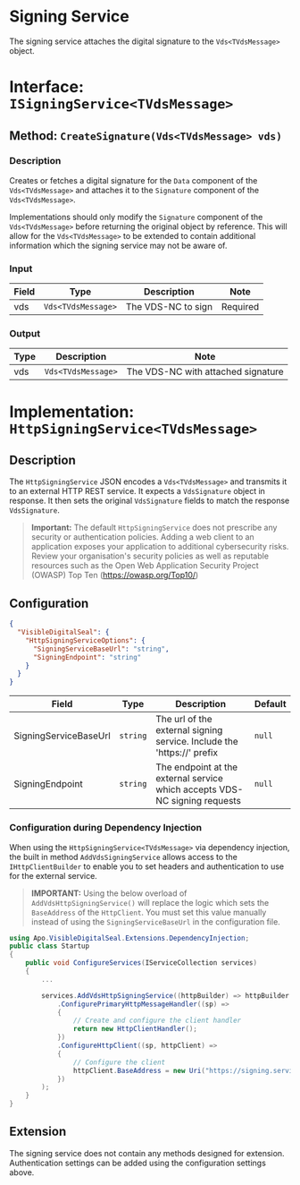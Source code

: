 
Signing Service
===

The signing service attaches the digital signature to the `Vds<TVdsMessage>` object.

# Interface: `ISigningService<TVdsMessage>`


## Method: `CreateSignature(Vds<TVdsMessage> vds)`

### Description

Creates or fetches a digital signature for the `Data` component of the `Vds<TVdsMessage>` and attaches it to the `Signature` component of the `Vds<TVdsMessage>`.

Implementations should only modify the `Signature` component of the `Vds<TVdsMessage>` before returning the original object by reference. This will allow for the `Vds<TVdsMessage>` to be extended to contain additional information which the signing service may not be aware of.

### Input

| Field | Type | Description | Note |
| --- | --- | --- | --- |
| vds | `Vds<TVdsMessage>` | The VDS-NC to sign | Required |

### Output

Type | Description | Note |
| --- | --- | --- |
| vds | `Vds<TVdsMessage>` | The VDS-NC with attached signature |

# Implementation: `HttpSigningService<TVdsMessage>`

## Description

The `HttpSigningService` JSON encodes a `Vds<TVdsMessage>` and transmits it to an external HTTP REST service. It expects a `VdsSignature` object in response. It then sets the original `VdsSignature` fields to match the response `VdsSignature`.

> **Important:** The default `HttpSigningService` does not prescribe any security or authentication policies. Adding a web client to an application exposes your application to additional cybersecurity risks. Review your organisation's security policies as well as reputable resources such as the Open Web Application Security Project (OWASP) Top Ten (https://owasp.org/Top10/)

## Configuration

```json
{
  "VisibleDigitalSeal": {
    "HttpSigningServiceOptions": {
      "SigningServiceBaseUrl": "string",
      "SigningEndpoint": "string"
    }
  }
}
```

| Field | Type | Description | Default |
| --- | --- | --- | --- |
| SigningServiceBaseUrl | `string` | The url of the external signing service. Include the 'https://' prefix | `null` |
| SigningEndpoint | `string` | The endpoint at the external service which accepts VDS-NC signing requests  | `null` |

### Configuration during Dependency Injection

When using the `HttpSigningService<TVdsMessage>` via dependency injection, the built in method `AddVdsSigningService` allows access to the `IHttpClientBuilder` to enable you to set headers and authentication to use for the external service.

> **IMPORTANT:** Using the below overload of `AddVdsHttpSigningService()` will replace the logic which sets the `BaseAddress` of the `HttpClient`. You must set this value manually instead of using the `SigningServiceBaseUrl` in the configuration file.

```csharp
using Apo.VisibleDigitalSeal.Extensions.DependencyInjection;
public class Startup
{
    public void ConfigureServices(IServiceCollection services)
    {
        ...

        services.AddVdsHttpSigningService((httpBuilder) => httpBuilder
            .ConfigurePrimaryHttpMessageHandler((sp) =>
            {
                // Create and configure the client handler
                return new HttpClientHandler();
            })
            .ConfigureHttpClient((sp, httpClient) =>
            {
                // Configure the client
                httpClient.BaseAddress = new Uri("https://signing.service");
            })
        );
    }
}
```

## Extension

The signing service does not contain any methods designed for extension. Authentication settings can be added using the configuration settings above.
